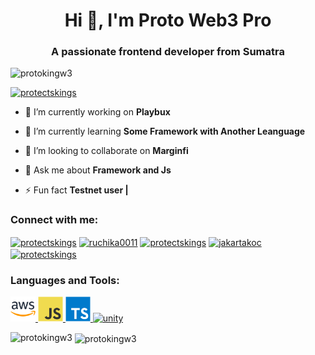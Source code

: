 <h1 align="center">Hi 👋, I'm Proto Web3 Pro</h1>
<h3 align="center">A passionate frontend developer from Sumatra</h3>

<p align="left"> <img src="https://komarev.com/ghpvc/?username=protokingw3&label=Profile%20views&color=0e75b6&style=flat" alt="protokingw3" /> </p>

<p align="left"> <a href="https://twitter.com/protectskings" target="blank"><img src="https://img.shields.io/twitter/follow/protectskings?logo=twitter&style=for-the-badge" alt="protectskings" /></a> </p>

- 🔭 I’m currently working on **Playbux**

- 🌱 I’m currently learning **Some Framework with Another Leanguage**

- 👯 I’m looking to collaborate on **Marginfi**

- 💬 Ask me about **Framework and Js**

- ⚡ Fun fact **Testnet user |**

<h3 align="left">Connect with me:</h3>
<p align="left">
<a href="https://twitter.com/protectskings" target="blank"><img align="center" src="https://raw.githubusercontent.com/rahuldkjain/github-profile-readme-generator/master/src/images/icons/Social/twitter.svg" alt="protectskings" height="30" width="40" /></a>
<a href="https://linkedin.com/in/ruchika0011" target="blank"><img align="center" src="https://raw.githubusercontent.com/rahuldkjain/github-profile-readme-generator/master/src/images/icons/Social/linked-in-alt.svg" alt="ruchika0011" height="30" width="40" /></a>
<a href="https://stackoverflow.com/users/protectskings" target="blank"><img align="center" src="https://raw.githubusercontent.com/rahuldkjain/github-profile-readme-generator/master/src/images/icons/Social/stack-overflow.svg" alt="protectskings" height="30" width="40" /></a>
<a href="https://fb.com/jakartakoc" target="blank"><img align="center" src="https://raw.githubusercontent.com/rahuldkjain/github-profile-readme-generator/master/src/images/icons/Social/facebook.svg" alt="jakartakoc" height="30" width="40" /></a>
<a href="https://instagram.com/protectskings" target="blank"><img align="center" src="https://raw.githubusercontent.com/rahuldkjain/github-profile-readme-generator/master/src/images/icons/Social/instagram.svg" alt="protectskings" height="30" width="40" /></a>
</p>

<h3 align="left">Languages and Tools:</h3>
<p align="left"> <a href="https://aws.amazon.com" target="_blank" rel="noreferrer"> <img src="https://raw.githubusercontent.com/devicons/devicon/master/icons/amazonwebservices/amazonwebservices-original-wordmark.svg" alt="aws" width="40" height="40"/> </a> <a href="https://developer.mozilla.org/en-US/docs/Web/JavaScript" target="_blank" rel="noreferrer"> <img src="https://raw.githubusercontent.com/devicons/devicon/master/icons/javascript/javascript-original.svg" alt="javascript" width="40" height="40"/> </a> <a href="https://www.typescriptlang.org/" target="_blank" rel="noreferrer"> <img src="https://raw.githubusercontent.com/devicons/devicon/master/icons/typescript/typescript-original.svg" alt="typescript" width="40" height="40"/> </a> <a href="https://unity.com/" target="_blank" rel="noreferrer"> <img src="https://www.vectorlogo.zone/logos/unity3d/unity3d-icon.svg" alt="unity" width="40" height="40"/> </a> </p>

<p><img align="left" src="https://github-readme-stats.vercel.app/api/top-langs?username=protokingw3&show_icons=true&locale=en&layout=compact" alt="protokingw3" /></p>

<p>&nbsp;<img align="center" src="https://github-readme-stats.vercel.app/api?username=protokingw3&show_icons=true&locale=en" alt="protokingw3" /></p>
